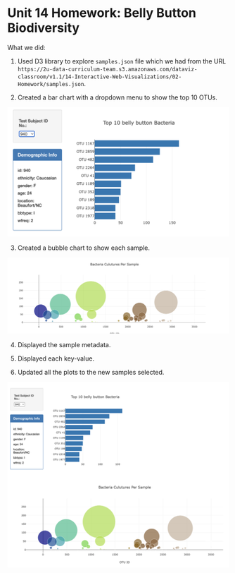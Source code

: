 # Unit 14 Homework: Belly Button Biodiversity

What we did:

1. Used D3 library to explore `samples.json` file which we had from the URL `https://2u-data-curriculum-team.s3.amazonaws.com/dataviz-classroom/v1.1/14-Interactive-Web-Visualizations/02-Homework/samples.json`.

2. Created a bar chart with a dropdown menu to show the top 10 OTUs.

![bar Chart](Images/barChart.png)

3. Created a bubble chart to show each sample.

![Bubble Chart](Images/bubbleChart.png)

4. Displayed the sample metadata.

5. Displayed each key-value.

6. Updated all the plots to the new samples selected.

![hw](Images/ChartsAdded.png)

